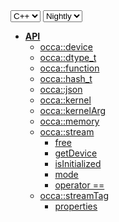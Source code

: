 <div class="api-version-container">
  <select onchange="vm.onLanguageChange(this)">
    <option value="cpp">C++</option>
  </select>
  <select onchange="vm.onVersionChange(this)">
    <option value="nightly">Nightly</option>
  </select>
</div>

- [**API**](/api/)
  - [occa::device](/api/device/)
  - [occa::dtype_t](/api/dtype_t/)
  - [occa::function](/api/function/)
  - [occa::hash_t](/api/hash_t/)
  - [occa::json](/api/json/)
  - [occa::kernel](/api/kernel/)
  - [occa::kernelArg](/api/kernelArg)
  - [occa::memory](/api/memory/)
  - [occa::stream](/api/stream/)
    - [free](/api/stream/free)
    - [getDevice](/api/stream/getDevice)
    - [isInitialized](/api/stream/isInitialized)
    - [mode](/api/stream/mode)
    - [operator ==](/api/stream/operator_equals)
  - [occa::streamTag](/api/streamTag/)
    - [properties](/api/stream/properties)

